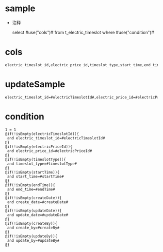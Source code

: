 sample
===
* 注释

	select #use("cols")# from t_electric_timeslot  where  #use("condition")#

cols
===
	electric_timeslot_id,electric_price_id,timeslot_type,start_time,end_time,create_date,update_date,create_by,update_by

updateSample
===
	
	electric_timeslot_id=#electricTimeslotId#,electric_price_id=#electricPriceId#,timeslot_type=#timeslotType#,start_time=#startTime#,end_time=#endTime#,create_date=#createDate#,update_date=#updateDate#,create_by=#createBy#,update_by=#updateBy#

condition
===

	1 = 1  
	@if(!isEmpty(electricTimeslotId)){
	 and electric_timeslot_id=#electricTimeslotId#
	@}
	@if(!isEmpty(electricPriceId)){
	 and electric_price_id=#electricPriceId#
	@}
	@if(!isEmpty(timeslotType)){
	 and timeslot_type=#timeslotType#
	@}
	@if(!isEmpty(startTime)){
	 and start_time=#startTime#
	@}
	@if(!isEmpty(endTime)){
	 and end_time=#endTime#
	@}
	@if(!isEmpty(createDate)){
	 and create_date=#createDate#
	@}
	@if(!isEmpty(updateDate)){
	 and update_date=#updateDate#
	@}
	@if(!isEmpty(createBy)){
	 and create_by=#createBy#
	@}
	@if(!isEmpty(updateBy)){
	 and update_by=#updateBy#
	@}
	
	
